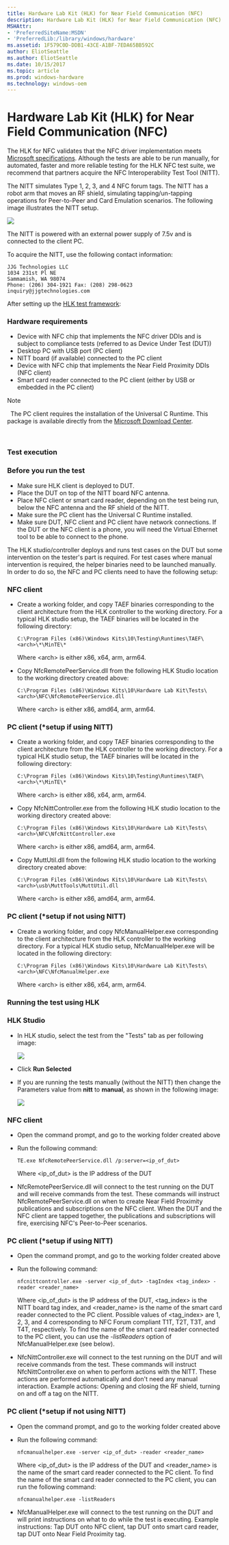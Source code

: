 ```yaml
---
title: Hardware Lab Kit (HLK) for Near Field Communication (NFC)
description: Hardware Lab Kit (HLK) for Near Field Communication (NFC)
MSHAttr:
- 'PreferredSiteName:MSDN'
- 'PreferredLib:/library/windows/hardware'
ms.assetid: 1F579C0D-DDB1-43CE-A1BF-7EDA65BB592C
author: EliotSeattle
ms.author: EliotSeattle
ms.date: 10/15/2017
ms.topic: article
ms.prod: windows-hardware
ms.technology: windows-oem
---
```


# Hardware Lab Kit (HLK) for Near Field Communication (NFC)


The HLK for NFC validates that the NFC driver implementation meets [Microsoft specifications](https://msdn.microsoft.com/en-us/library/windows/hardware/dn905575.aspx). Although the tests are able to be run manually, for automated, faster and more reliable testing for the HLK NFC test suite, we recommend that partners acquire the NFC Interoperability Test Tool (NITT).

The NITT simulates Type 1, 2, 3, and 4 NFC forum tags. The NITT has a robot arm that moves an RF shield, simulating tapping/un-tapping operations for Peer-to-Peer and Card Emulation scenarios. The following image illustrates the NITT setup.

![](images/nitt-setup.jpg)

The NITT is powered with an external power supply of 7.5v and is connected to the client PC.

To acquire the NITT, use the following contact information:

``` syntax
JJG Technologies LLC
1034 231st Pl NE
Sammamish, WA 98074 
Phone: (206) 304-1921 Fax: (208) 298-0623
inquiry@jjgtechnologies.com
```

After setting up the [HLK test framework](https://msdn.microsoft.com/en-us/library/windows/hardware/dn939963.aspx):

### <span id="Hardware_requirements"></span><span id="hardware_requirements"></span><span id="HARDWARE_REQUIREMENTS"></span>Hardware requirements

-   Device with NFC chip that implements the NFC driver DDIs and is subject to compliance tests (referred to as Device Under Test (DUT))
-   Desktop PC with USB port (PC client)
-   NITT board (if available) connected to the PC client
-   Device with NFC chip that implements the Near Field Proximity DDIs (NFC client)
-   Smart card reader connected to the PC client (either by USB or embedded in the PC client)

>[!NOTE]
>  The PC client requires the installation of the Universal C Runtime. This package is available directly from the [Microsoft Download Center](https://www.microsoft.com/en-us/download/details.aspx?id=48234).

 

### <span id="Test_execution"></span><span id="test_execution"></span><span id="TEST_EXECUTION"></span>Test execution

### <span id="Before_you_run_the_test"></span><span id="before_you_run_the_test"></span><span id="BEFORE_YOU_RUN_THE_TEST"></span>Before you run the test

-   Make sure HLK client is deployed to DUT.
-   Place the DUT on top of the NITT board NFC antenna.
-   Place NFC client or smart card reader, depending on the test being run, below the NFC antenna and the RF shield of the NITT.
-   Make sure the PC client has the Universal C Runtime installed.
-   Make sure DUT, NFC client and PC client have network connections. If the DUT or the NFC client is a phone, you will need the Virtual Ethernet tool to be able to connect to the phone.

The HLK studio/controller deploys and runs test cases on the DUT but some intervention on the tester's part is required. For test cases where manual intervention is required, the helper binaries need to be launched manually. In order to do so, the NFC and PC clients need to have the following setup:

### <span id="NFC_client"></span><span id="nfc_client"></span><span id="NFC_CLIENT"></span>NFC client

-   Create a working folder, and copy TAEF binaries corresponding to the client architecture from the HLK controller to the working directory. For a typical HLK studio setup, the TAEF binaries will be located in the following directory:

    ``` syntax
    C:\Program Files (x86)\Windows Kits\10\Testing\Runtimes\TAEF\<arch>\*\MinTE\*
    ```

    Where &lt;arch&gt; is either x86, x64, arm, arm64.

-   Copy NfcRemotePeerService.dll from the following HLK Studio location to the working directory created above:

    ``` syntax
    C:\Program Files (x86)\Windows Kits\10\Hardware Lab Kit\Tests\<arch>\NFC\NfcRemotePeerService.dll
    ```

    Where &lt;arch&gt; is either x86, amd64, arm, arm64.

### <span id="PC_client___setup_if_using_NITT_"></span><span id="pc_client___setup_if_using_nitt_"></span><span id="PC_CLIENT___SETUP_IF_USING_NITT_"></span>PC client (\*setup if using NITT)

-   Create a working folder, and copy TAEF binaries corresponding to the client architecture from the HLK controller to the working directory. For a typical HLK studio setup, the TAEF binaries will be located in the following directory:

    ``` syntax
    C:\Program Files (x86)\Windows Kits\10\Testing\Runtimes\TAEF\<arch>\*\MinTE\*
    ```

    Where &lt;arch&gt; is either x86, x64, arm, arm64.

-   Copy NfcNittController.exe from the following HLK studio location to the working directory created above:

    ``` syntax
    C:\Program Files (x86)\Windows Kits\10\Hardware Lab Kit\Tests\<arch>\NFC\NfcNittController.exe
    ```

    Where &lt;arch&gt; is either x86, amd64, arm, arm64.

-   Copy MuttUtil.dll from the following HLK studio location to the working directory created above:

    ``` syntax
    C:\Program Files (x86)\Windows Kits\10\Hardware Lab Kit\Tests\<arch>\usb\MuttTools\MuttUtil.dll
    ```

    Where &lt;arch&gt; is either x86, amd64, arm, arm64.

### <span id="PC_client___setup_if_not_using_NITT_"></span><span id="pc_client___setup_if_not_using_nitt_"></span><span id="PC_CLIENT___SETUP_IF_NOT_USING_NITT_"></span>PC client (\*setup if not using NITT)

-   Create a working folder, and copy NfcManualHelper.exe corresponding to the client architecture from the HLK controller to the working directory. For a typical HLK studio setup, NfcManualHelper.exe will be located in the following directory:

    ``` syntax
    C:\Program Files (x86)\Windows Kits\10\Hardware Lab Kit\Tests\<arch>\NFC\NfcManualHelper.exe
    ```

    Where &lt;arch&gt; is either x86, x64, arm, arm64.

### <span id="Running_the_test_using_HLK"></span><span id="running_the_test_using_hlk"></span><span id="RUNNING_THE_TEST_USING_HLK"></span>Running the test using HLK

### <span id="HLK_Studio"></span><span id="hlk_studio"></span><span id="HLK_STUDIO"></span>HLK Studio

-   In HLK studio, select the test from the "Tests" tab as per following image:

    ![](images/nfc-tests-tab.png)

-   Click **Run Selected**
-   If you are running the tests manually (without the NITT) then change the Parameters value from **nitt** to **manual**, as shown in the following image:

    ![](images/nfc-change-parameters-value.png)

### <span id="NFC_client"></span><span id="nfc_client"></span><span id="NFC_CLIENT"></span>NFC client

-   Open the command prompt, and go to the working folder created above
-   Run the following command:

    ``` syntax
    TE.exe NfcRemotePeerService.dll /p:server=<ip_of_dut>
    ```

    Where &lt;ip\_of\_dut&gt; is the IP address of the DUT

-   NfcRemotePeerService.dll will connect to the test running on the DUT and will receive commands from the test. These commands will instruct NfcRemotePeerService.dll on when to create Near Field Proximity publications and subscriptions on the NFC client. When the DUT and the NFC client are tapped together, the publications and subscriptions will fire, exercising NFC's Peer-to-Peer scenarios.

### <span id="PC_client___setup_if_using_NITT_"></span><span id="pc_client___setup_if_using_nitt_"></span><span id="PC_CLIENT___SETUP_IF_USING_NITT_"></span>PC client (\*setup if using NITT)

-   Open the command prompt, and go to the working folder created above
-   Run the following command:

    ``` syntax
    nfcnittcontroller.exe -server <ip_of_dut> -tagIndex <tag_index> -reader <reader_name>
    ```

    Where &lt;ip\_of\_dut&gt; is the IP address of the DUT, &lt;tag\_index&gt; is the NITT board tag index, and &lt;reader\_name&gt; is the name of the smart card reader connected to the PC client. Possible values of &lt;tag\_index&gt; are 1, 2, 3, and 4 corresponding to NFC Forum compliant T1T, T2T, T3T, and T4T, respectively. To find the name of the smart card reader connected to the PC client, you can use the *-listReaders* option of NfcManualHelper.exe (see below).

-   NfcNittController.exe will connect to the test running on the DUT and will receive commands from the test. These commands will instruct NfcNittController.exe on when to perform actions with the NITT. These actions are performed automatically and don't need any manual interaction. Example actions: Opening and closing the RF shield, turning on and off a tag on the NITT.

### <span id="PC_client___setup_if_not_using_NITT_"></span><span id="pc_client___setup_if_not_using_nitt_"></span><span id="PC_CLIENT___SETUP_IF_NOT_USING_NITT_"></span>PC client (\*setup if not using NITT)

-   Open the command prompt, and go to the working folder created above
-   Run the following command:

    ``` syntax
    nfcmanualhelper.exe -server <ip_of_dut> -reader <reader_name>
    ```

    Where &lt;ip\_of\_dut&gt; is the IP address of the DUT and &lt;reader\_name&gt; is the name of the smart card reader connected to the PC client. To find the name of the smart card reader connected to the PC client, you can run the following command:

    ``` syntax
    nfcmanualhelper.exe -listReaders
    ```

-   NfcManualHelper.exe will connect to the test running on the DUT and will print instructions on what to do while the test is executing. Example instructions: Tap DUT onto NFC client, tap DUT onto smart card reader, tap DUT onto Near Field Proximity tag.

 

 






